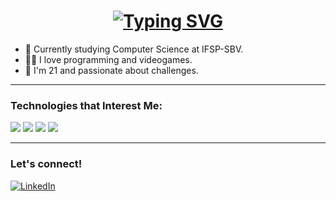 <h1 align="center">
  <a href="https://git.io/typing-svg">
    <img src="https://readme-typing-svg.demolab.com?font=Fira+Code&pause=1000&color=F798F7&width=435&lines=Hello!+%F0%9F%91%8B;I'm+Fernanda!+%F0%9F%87%A7%F0%9F%87%B7" alt="Typing SVG" />
  </a>
</h1>

- 🌱 Currently studying Computer Science at IFSP-SBV.
- 👩‍💻 I love programming and videogames.
- 🌷 I'm 21 and passionate about challenges.

---

### Technologies that Interest Me:

<p align="left">
<img src="https://img.shields.io/badge/Debian-D70A53?style=for-the-badge&logo=debian&logoColor=white"/>
<img src="https://img.shields.io/badge/c-%2300599C.svg?style=for-the-badge&logo=c&logoColor=white)"/>
<img src="https://img.shields.io/badge/java-%23ED8B00.svg?style=for-the-badge&logo=openjdk&logoColor=white"/>
<img src="https://img.shields.io/badge/-Julia-9558B2?style=for-the-badge&logo=julia&logoColor=white"/>

---

### Let's connect!

[![LinkedIn](https://img.shields.io/badge/LinkedIn-blue?style=for-the-badge&logo=linkedin)](https://www.linkedin.com/in/fernandamartsilva/)
